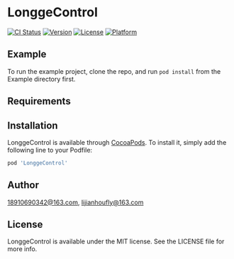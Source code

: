 # LonggeControl

[![CI Status](https://img.shields.io/travis/18910690342@163.com/LonggeControl.svg?style=flat)](https://travis-ci.org/18910690342@163.com/LonggeControl)
[![Version](https://img.shields.io/cocoapods/v/LonggeControl.svg?style=flat)](https://cocoapods.org/pods/LonggeControl)
[![License](https://img.shields.io/cocoapods/l/LonggeControl.svg?style=flat)](https://cocoapods.org/pods/LonggeControl)
[![Platform](https://img.shields.io/cocoapods/p/LonggeControl.svg?style=flat)](https://cocoapods.org/pods/LonggeControl)

## Example

To run the example project, clone the repo, and run `pod install` from the Example directory first.

## Requirements

## Installation

LonggeControl is available through [CocoaPods](https://cocoapods.org). To install
it, simply add the following line to your Podfile:

```ruby
pod 'LonggeControl'
```

## Author

18910690342@163.com, lijianhoufly@163.com

## License

LonggeControl is available under the MIT license. See the LICENSE file for more info.

